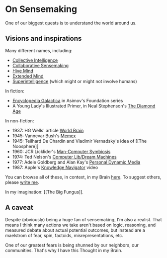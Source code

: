 # On Sensemaking

One of our biggest quests is to understand the world around us. 
## Visions and inspirations 
Many different names, including: 

- [Collective Intelligence](https://bra.in/9q5WVv) 
- [Collaborative Sensemaking](https://bra.in/5pKkrp) 
- [Hive Mind](https://bra.in/3jY98A) 
- [Extended Mind](https://bra.in/8vADRa) 
- [Superintelligence](https://bra.in/7j8bKk) (which might or might not involve humans)

In fiction:

- [Encyclopedia Galactica](https://en.wikipedia.org/wiki/Encyclopedia_Galactica) in Asimov's Foundation series 
- A Young Lady's Illustrated Primer, in Neal Stephenson's [The Diamond Age](https://en.wikipedia.org/wiki/The_Diamond_Age) 

In non-fiction: 

- 1937: HG Wells' article [World Brain](https://en.wikipedia.org/wiki/World_Brain) 
- 1945: Vannevar Bush's [Memex](https://en.wikipedia.org/wiki/Memex) 
- 1945: Teilhard De Chardin and Vladimir Vernadsky's idea of [[The Noosphere]] 
- 1960: JCR Licklider's [Man-Computer Symbiosis](https://groups.csail.mit.edu/medg/people/psz/Licklider.html) 
- 1974: Ted Nelson's [Computer Lib/Dream Machines](https://en.wikipedia.org/wiki/Computer_Lib/Dream_Machines) 
- 1977: Adele Goldberg and Alan Kay's [Personal Dynamic Media](https://augmentingcognition.com/assets/Kay1977.pdf) 
- 1987: Apple's [Knowledge Navigator](https://www.youtube.com/watch?v=umJsITGzXd0) video 

You can browse all of these, in context, in my Brain [here](https://bra.in/2pxbo6). To suggest others, please [write me](mailto:sociate@gmail.com). 

In my imagination: [[The Big Fungus]]. 

## A caveat 

Despite (obviously) being a huge fan of sensemaking, I'm also a realist. That means I think many actions we take aren't based on logic, reasoning, and measured debate about actual potential outcomes, but instead are a maelstrom of fear, spin, factoids, misrepresentations, etc. 

One of our greatest fears is being shunned by our neighbors, our communities. That's why I have this Thought in my Brain. 